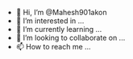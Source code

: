 - 👋 Hi, I’m @Mahesh901akon
- 👀 I’m interested in ...
- 🌱 I’m currently learning ...
- 💞️ I’m looking to collaborate on ...
- 📫 How to reach me ...

<!---
Mahesh901akon/Mahesh901akon is a ✨ special ✨ repository because its `README.md` (this file) appears on your GitHub profile.
You can click the Preview link to take a look at your changes.
--->
